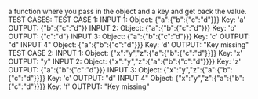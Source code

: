 a function where you pass in the object and a key and get back the value.
TEST CASES:
  TEST CASE 1:
    INPUT 1:
      Object: {"a":{"b":{"c":"d"}}}
      Key: 'a'
    OUTPUT:
      {"b":{"c":"d"}}
    INPUT 2:
      Object: {"a":{"b":{"c":"d"}}}
      Key: 'b'
    OUTPUT:
      {"c":"d"}
    INPUT 3:
      Object: {"a":{"b":{"c":"d"}}}
      Key: 'c'
    OUTPUT:
      "d"
    INPUT 4"
      Object: {"a":{"b":{"c":"d"}}}
      Key: 'd'
    OUTPUT:
      "Key missing"
  TEST CASE 2:
    INPUT 1:
      Object: {"x":"y","z":{"a":{"b":{"c":"d"}}}}
      Key: 'x'
    OUTPUT:
      "y"
    INPUT 2:
      Object: {"x":"y","z":{"a":{"b":{"c":"d"}}}}
      Key: 'z'
    OUTPUT:
      {"a":{"b":{"c":"d"}}}
    INPUT 3:
      Object: {"x":"y","z":{"a":{"b":{"c":"d"}}}}
      Key: 'c'
    OUTPUT:
      "d"
    INPUT 4"
      Object: {"x":"y","z":{"a":{"b":{"c":"d"}}}}
      Key: 'f'
    OUTPUT:
      "Key missing"
      
    
